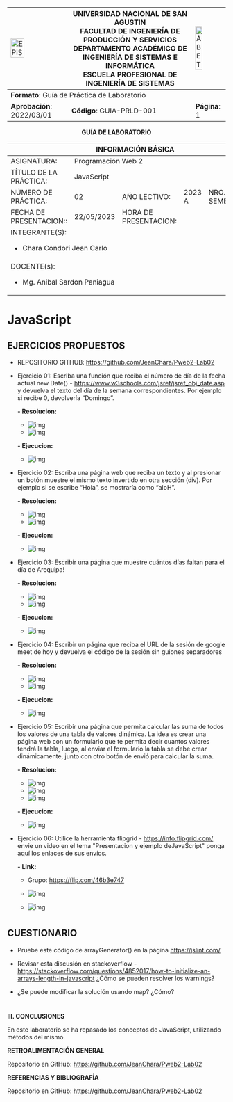 <div align="center">
<table>
    <theader>
        <tr>
            <td><img src="https://github.com/rescobedoq/pw2/blob/main/epis.png?raw=true" alt="EPIS" style="width:50%; height:auto"/></td>
            <th>
                <span style="font-weight:bold;">UNIVERSIDAD NACIONAL DE SAN AGUSTIN</span><br />
                <span style="font-weight:bold;">FACULTAD DE INGENIERÍA DE PRODUCCIÓN Y SERVICIOS</span><br />
                <span style="font-weight:bold;">DEPARTAMENTO ACADÉMICO DE INGENIERÍA DE SISTEMAS E INFORMÁTICA</span><br />
                <span style="font-weight:bold;">ESCUELA PROFESIONAL DE INGENIERÍA DE SISTEMAS</span>
            </th>
            <td><img src="https://github.com/rescobedoq/pw2/blob/main/abet.png?raw=true" alt="ABET" style="width:50%; height:auto"/></td>
        </tr>
    </theader>
    <tbody>
        <tr><td colspan="3"><span style="font-weight:bold;">Formato</span>: Guía de Práctica de Laboratorio</td></tr>
        <tr><td><span style="font-weight:bold;">Aprobación</span>:  2022/03/01</td><td><span style="font-weight:bold;">Código</span>: GUIA-PRLD-001</td><td><span style="font-weight:bold;">Página</span>: 1</td></tr>
    </tbody>
</table>
</div>

<div align="center">
<span style="font-weight:bold;">GUÍA DE LABORATORIO</span><br />
</div>


<table>
<theader>
<tr><th colspan="6">INFORMACIÓN BÁSICA</th></tr>
</theader>
<tbody>
<tr><td>ASIGNATURA:</td><td colspan="5">Programación Web 2</td></tr>
<tr><td>TÍTULO DE LA PRÁCTICA:</td><td colspan="5">JavaScript</td></tr>
<tr>
<td>NÚMERO DE PRÁCTICA:</td><td>02</td><td>AÑO LECTIVO:</td><td>2023 A</td><td>NRO. SEMESTRE:</td><td>III</td>
</tr>
<tr>
<td>FECHA DE PRESENTACION::</td><td>22/05/2023</td><td>HORA DE PRESENTACION:</td><td></td>
</tr>
<tr><td colspan="6">INTEGRANTE(S):
    <ul>
        <li>Chara Condori Jean Carlo</li>            
    </ul>
</td>
</<tr>
<tr><td colspan="6">DOCENTE(s):
<ul>
<li>Mg. Anibal Sardon Paniagua</li>
</ul>
</td>
</<tr>
</tdbody>
</table>

# JavaScript

## EJERCICIOS PROPUESTOS
- REPOSITORIO GITHUB: https://github.com/JeanChara/Pweb2-Lab02

- Ejercicio 01: Escriba una función que reciba el número de día de la fecha actual new Date() - https://www.w3schools.com/jsref/jsref_obj_date.asp y devuelva el texto del día de la semana correspondientes. Por ejemplo si recibe 0, devolvería “Domingo”. 

    **- Resolucion:**

    - ![img](./img/imagen1.png)
    - ![img](./img/imagen2.png)

    **- Ejecucion:**

    - ![img](./img/imagen3.png)

- Ejercicio 02: Escriba una página web que reciba un texto y al presionar un botón muestre el mismo texto invertido en otra sección (div). Por ejemplo si se escribe “Hola”, se mostraría como “aloH”.

    **- Resolucion:**

    - ![img](./img/imagen4.png)
    - ![img](./img/imagen5.png)

    **- Ejecucion:**

    - ![img](./img/imagen6.png)


- Ejercicio 03: Escribir una página que muestre cuántos días faltan para el día de Arequipa!

    **- Resolucion:**

    - ![img](./img/imagen7.png)
    - ![img](./img/imagen8.png)

    **- Ejecucion:**

    - ![img](./img/imagen9.png)

- Ejercicio 04: Escribir un página que reciba el URL de la sesión de google meet de hoy y devuelva el código de la sesión sin guiones separadores

    **- Resolucion:**

    - ![img](./img/imagen10.png)
    - ![img](./img/imagen11.png)

    **- Ejecucion:**

    - ![img](./img/imagen12.png)

- Ejercicio 05: Escribir una página que permita calcular las suma de todos los valores de una tabla de valores dinámica. La idea es crear una página web con un formulario que te permita decir cuantos valores tendrá la tabla, luego, al enviar el formulario la tabla se debe crear dinámicamente, junto con otro botón de envió para calcular la suma.

    **- Resolucion:**

    - ![img](./img/imagen13.png)
    - ![img](./img/imagen14.png)
    - ![img](./img/imagen15.png)

    **- Ejecucion:**

    - ![img](./img/imagen16.png)

- Ejercicio 06: Utilice la herramienta flipgrid - https://info.flipgrid.com/ envie un video en el tema "Presentacion y ejemplo deJavaScript" ponga aquí los enlaces de sus envíos.

    **- Link:**

    - Grupo: https://flip.com/46b3e747

    - ![img](./imag/imagen17.png)
    - ![img](./img/imagen18.png)
#

## CUESTIONARIO
- Pruebe este código de arrayGenerator() en la página https://jslint.com/ 
- Revisar esta discusión en stackoverflow - https://stackoverflow.com/questions/4852017/how-to-initialize-an-arrays-length-in-javascript ¿Cómo se pueden resolver los warnings?




- ¿Se puede modificar la solución usando map? ¿Cómo?







#

**III. CONCLUSIONES**

En este laboratorio se ha repasado los conceptos de JavaScript, utilizando métodos del mismo.

**RETROALIMENTACIÓN GENERAL**

Repositorio en GitHub: https://github.com/JeanChara/Pweb2-Lab02

**REFERENCIAS Y BIBLIOGRAFÍA**

Repositorio en GitHub: https://github.com/JeanChara/Pweb2-Lab02
